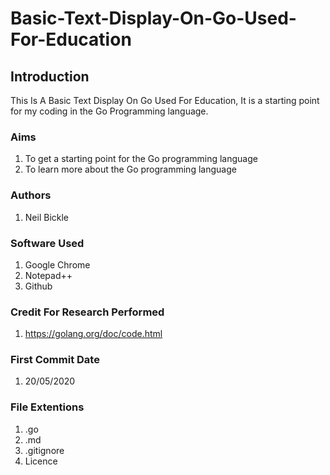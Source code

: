# Basic-Text-Display-On-Go-Used-For-Education
## Introduction
This Is A Basic Text Display On Go Used For Education, It is a starting point for my coding in the Go Programming language.

### Aims
1. To get a starting point for the Go programming language
2. To learn more about the Go programming language

### Authors
1. Neil Bickle

### Software Used
1. Google Chrome
2. Notepad++
3. Github

### Credit For Research Performed
1. https://golang.org/doc/code.html

### First Commit Date
1. 20/05/2020

### File Extentions
1. .go
2. .md
3. .gitignore
4.  Licence
